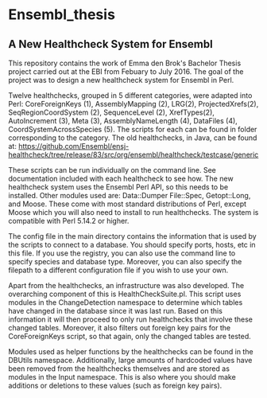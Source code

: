 # Ensembl_thesis

<h2>A New Healthcheck System for Ensembl</h2>

This repository contains the work of Emma den Brok's Bachelor Thesis project carried out at the EBI from
Febuary to July 2016. The goal of the project was to design a new healthcheck system for Ensembl in Perl.

Twelve healthchecks, grouped in 5 different categories, were adapted into Perl: CoreForeignKeys (1), AssemblyMapping (2), LRG(2), ProjectedXrefs(2),
SeqRegionCoordSystem (2), SequenceLevel (2), XrefTypes(2), AutoIncrement (3), Meta (3), AssemblyNameLength (4), DataFiles (4),
CoordSystemAcrossSpecies (5). The scripts for each can be found in folder corresponding to the category.
The old healthchecks, in Java, can be found at:
https://github.com/Ensembl/ensj-healthcheck/tree/release/83/src/org/ensembl/healthcheck/testcase/generic

These scripts can be run individually on the command line. See documentation included with each healthcheck to see how.
The new healthcheck system uses the Ensembl Perl API, so this needs to be installed. Other modules used are: Data::Dumper File::Spec, Getopt::Long, and Moose.
These come with most standard distributions of Perl, except Moose which you will also need to install to run healthchecks.
The system is compatible with Perl 5.14.2 or higher.

The config file in the main directory contains the information that is used by the scripts to connect to a database. You should
specify ports, hosts, etc in this file. If you use the registry, you can also use the command line to specify species and
database type. Moreover, you can also specify the filepath to a different configuration file if you wish to use your own.

Apart from the healthchecks, an infrastructure was also developed. The overarching component of this is HealthCheckSuite.pl.
This script uses modules in the ChangeDetection namespace to determine which tables have changed in the database since it 
was last run. Based on this information it will then proceed to only run healthchecks that involve these changed tables. Moreover,
it also filters out foreign key pairs for the CoreForeignKeys script, so that again, only the changed tables are tested.

Modules used as helper functions by the healthchecks can be found in the DBUtils namespace. Additionally, large amounts of 
hardcoded values have been removed from the healthchecks themselves and are stored as modules in the Input namespace. This
is also where you should make additions or deletions to these values (such as foreign key pairs).

 

